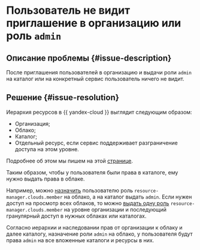 # Пользователь не видит приглашение в организацию или роль `admin`


## Описание проблемы {#issue-description}

После приглашения пользователей в организацию и выдачи роли `admin` на каталог или на конкретный сервис пользователь ничего не видит.

## Решение {#issue-resolution}

Иерархия ресурсов в {{ yandex-cloud }} выглядит следующим образом:

* Организация;
* Облако;
* Каталог;
* Отдельный ресурс, если сервис поддерживает разграничение доступа на этом уровне.

Подробнее об этом мы пишем на этой [странице](../../../resource-manager/concepts/resources-hierarchy.md).

Таким образом, чтобы у пользователя были права в каталоге, ему нужно выдать права в облаке.

Например, можно [назначить](../../../iam/operations/roles/grant.md) пользователю роль `resource-manager.clouds.member` на облако, а на каталог выдать `admin`. Если нужен доступ на просмотр всех облаков, то можно  [выдать одну роль](../../../iam/security/#cloud-member) `resource-manager.clouds.member` на уровне организации и последующий гранулярный доступ в нужных облаках или каталогах.

Согласно иерархии и наследовании прав от организации к облаку и далее каталогу, назначение роли `admin` на облако, у пользователя будут права `admin` на все вложенные каталоги и ресурсы в них.
